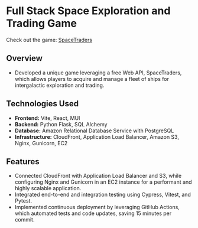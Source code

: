 # Full Stack Space Exploration and Trading Game

Check out the game: [SpaceTraders](https://spacetraders.andrewlu.ca/)

## Overview
- Developed a unique game leveraging a free Web API, SpaceTraders, which allows players to acquire and manage a fleet of ships for intergalactic exploration and trading.

## Technologies Used
- **Frontend:** Vite, React, MUI
- **Backend:** Python Flask, SQL Alchemy
- **Database:** Amazon Relational Database Service with PostgreSQL
- **Infrastructure:** CloudFront, Application Load Balancer, Amazon S3, Nginx, Gunicorn, EC2

## Features
- Connected CloudFront with Application Load Balancer and S3, while configuring Nginx and Gunicorn in an EC2 instance for a performant and highly scalable application.
- Integrated end-to-end and integration testing using Cypress, Vitest, and Pytest.
- Implemented continuous deployment by leveraging GitHub Actions, which automated tests and code updates, saving 15 minutes per commit.

